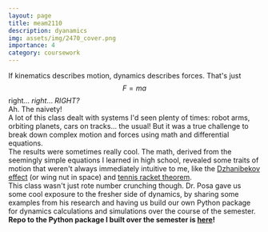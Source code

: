```yaml
---
layout: page
title: meam2110
description: dyanamics
img: assets/img/2470_cover.png
importance: 4
category: coursework
---
```


If kinematics describes motion, dynamics describes forces. That's just $$ F = ma $$ right... *right*... *RIGHT?* <br>
Ah. The naivety! <br>
A lot of this class dealt with systems I'd seen plenty of times: robot arms, orbiting planets, cars on tracks... the usual! But it was a true challenge to break down complex motion and forces using math and differential equations. <br>
The results were sometimes really cool. The math, derived from the seemingly simple equations I learned in high school, revealed some traits of motion that weren't always immediately intuitive to me, like the [Dzhanibekov effect](https://www.youtube.com/watch?v=1VPfZ_XzisU) (or wing nut in space) and [tennis racket theorem](https://www.youtube.com/watch?v=4dqCQqI-Gis).<br>
This class wasn't just rote number crunching though. Dr. Posa gave us some cool exposure to the fresher side of dynamics, by sharing some examples from his research and having us build our own Python package for dynamics calculations and simulations over the course of the semester. <br>
**Repo to the Python package I built over the semester is [here](https://github.com/ashna-khemani/meam-2110)!**